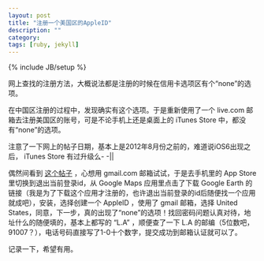 ```yaml
---
layout: post
title: "注册一个美国区的AppleID"
description: ""
category: 
tags: [ruby, jekyll]
---
```

{% include JB/setup %}

网上查找的注册方法，大概说法都是注册的时候在信用卡选项区有个“none”的选项。

在中国区注册的过程中，发现确实有这个选项。于是重新使用了一个 live.com 邮箱去注册美国区的账号，可是不论手机上还是桌面上的 iTunes Store 中，都没有“none”的选项。

注意了一下网上的帖子日期，基本上是2012年8月份之前的，难道说iOS6出现之后， iTunes Store 有过升级么- -||

偶然间看到 [这个帖子](http://bbs.weiphone.com/read-htm-tid-4625472.html) ，心想用 gmail.com 邮箱试试，于是去手机里的 App Store 里切换到退出当前登录id，从 Google Maps 应用里点击了下载 Google Earth 的链接（我是为了下载这个应用才注册的，也许退出当前登录的id后随便找一个应用就成吧），安装，选择创建一个 AppleID ，使用了 gmail 邮箱，选择 United States，同意，下一步，真的出现了“none”的选项！找回密码问题认真对待，地址什么的随便填的，基本上都写的 “L.A” ，顺便查了一下 L.A 的邮编（5位数吧，91007？），电话号码直接写了1-0十个数字，提交成功到邮箱认证就可以了。

记录一下，希望有用。

